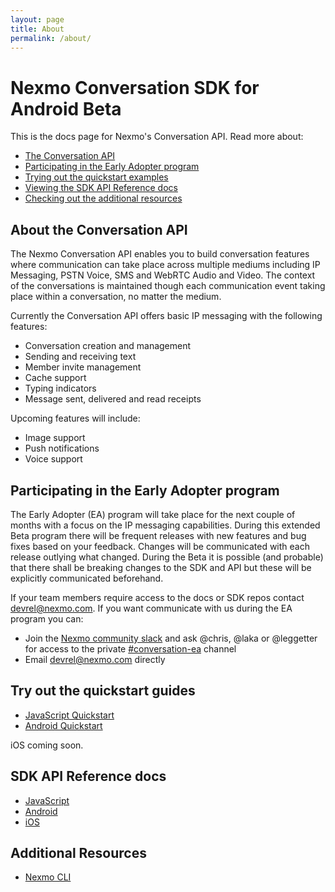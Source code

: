 ```yaml
---
layout: page
title: About
permalink: /about/
---
```


# Nexmo Conversation SDK for Android Beta

This is the docs page for Nexmo's Conversation API. Read more about:
- [The Conversation API](#about-the-conversation-api)
- [Participating in the Early Adopter program](#participating-in-the-early-adopter-program)
- [Trying out the quickstart examples](#try-out-the-quickstart-guides)
- [Viewing the SDK API Reference docs](#sdk-api-reference-docs)
- [Checking out the additional resources](#additional-resources)

## About the Conversation API

The Nexmo Conversation API enables you to build conversation features where communication can take place across multiple mediums including IP Messaging, PSTN Voice, SMS and WebRTC Audio and Video. The context of the conversations is maintained though each communication event taking place within a conversation, no matter the medium.

Currently the Conversation API offers basic IP messaging with the following features:

- Conversation creation and management
- Sending and receiving text
- Member invite management
- Cache support
- Typing indicators
- Message sent, delivered and read receipts

Upcoming features will include:
- Image support
- Push notifications
- Voice support

## Participating in the Early Adopter program

The Early Adopter (EA) program will take place for the next couple of months with a focus on the IP messaging capabilities. During this extended Beta program there will be frequent releases with new features and bug fixes based on your feedback. Changes will be communicated with each release outlying what changed. During the Beta it is possible (and probable) that there shall be breaking changes to the SDK and API but these will be explicitly communicated beforehand.

If your team members require access to the docs or SDK repos contact [devrel@nexmo.com](mailto:devrel@nexmo.com).
If you want communicate with us during the EA program you can:
* Join the [Nexmo community slack](http://nexmo-community-invite.herokuapp.com/) and ask @chris, @laka or @leggetter for access to the private [#conversation-ea](https://nexmo-community.slack.com/messages/G5V788WHJ/) channel
* Email [devrel@nexmo.com](mailto:devrel@nexmo.com) directly

## Try out the quickstart guides

* [JavaScript Quickstart](https://github.com/Nexmo/conversation-js-quickstart/)
* [Android Quickstart](https://github.com/Nexmo/conversation-android-quickstart)

iOS coming soon.


## SDK API Reference docs

* [JavaScript](/js)
* [Android](/android)
* [iOS](/iOS)

## Additional Resources

* [Nexmo CLI](https://github.com/nexmo/nexmo-cli)